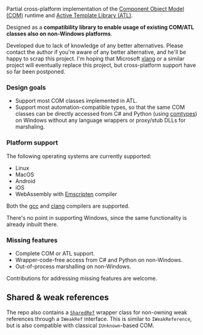 Partial cross-platform implementation of the [Component Object Model (COM)](https://docs.microsoft.com/en-us/windows/win32/com/the-component-object-model) runtime and [Active Template Library (ATL)](https://docs.microsoft.com/en-us/cpp/atl/atl-com-desktop-components).

Designed as a **compatibility library to enable usage of existing COM/ATL classes also on non-Windows platforms**.

Developed due to lack of knowledge of any better alternatives. Please contact the author if you're aware of any better alternative, and he'll be happy to scrap this project. I'm hoping that Microsoft [xlang](https://github.com/microsoft/xlang) or a similar project will eventually replace this project, but cross-platform support have so far been postponed.

### Design goals
* Support most COM classes implemented in ATL.
* Support most automation-compatible types, so that the same COM classes can be directly accessed from C# and Python (using [comtypes](https://pythonhosted.org/comtypes/)) on Windows without any language wrappers or proxy/stub DLLs for marshaling.

### Platform support
The following operating systems are currently supported:
* Linux
* MacOS
* Android
* iOS
* WebAssembly with [Emscripten](https://emscripten.org/) compiler

Both the [gcc](https://gcc.gnu.org/) and [clang](https://clang.llvm.org/) compilers are supported.

There's no point in supporting Windows, since the same functionality is already inbuilt there.

### Missing features
* Complete COM or ATL support.
* Wrapper-code-free access from C# and Python on non-Windows.
* Out-of-process marshalling on non-Windows.

Contributions for addressing missing features are welcome.

## Shared & weak references
The repo also contains a [`SharedRef`](SharedRef.hpp) wrapper class for non-owning weak references through a `IWeakRef` interface. This is similar to `IWeakReference`, but is also compatible with classical `IUnknown`-based COM.
